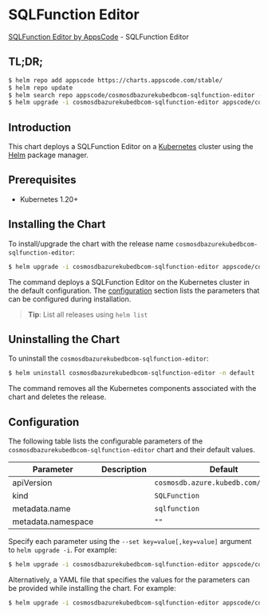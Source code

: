 # SQLFunction Editor

[SQLFunction Editor by AppsCode](https://appscode.com) - SQLFunction Editor

## TL;DR;

```bash
$ helm repo add appscode https://charts.appscode.com/stable/
$ helm repo update
$ helm search repo appscode/cosmosdbazurekubedbcom-sqlfunction-editor --version=v0.16.0
$ helm upgrade -i cosmosdbazurekubedbcom-sqlfunction-editor appscode/cosmosdbazurekubedbcom-sqlfunction-editor -n default --create-namespace --version=v0.16.0
```

## Introduction

This chart deploys a SQLFunction Editor on a [Kubernetes](http://kubernetes.io) cluster using the [Helm](https://helm.sh) package manager.

## Prerequisites

- Kubernetes 1.20+

## Installing the Chart

To install/upgrade the chart with the release name `cosmosdbazurekubedbcom-sqlfunction-editor`:

```bash
$ helm upgrade -i cosmosdbazurekubedbcom-sqlfunction-editor appscode/cosmosdbazurekubedbcom-sqlfunction-editor -n default --create-namespace --version=v0.16.0
```

The command deploys a SQLFunction Editor on the Kubernetes cluster in the default configuration. The [configuration](#configuration) section lists the parameters that can be configured during installation.

> **Tip**: List all releases using `helm list`

## Uninstalling the Chart

To uninstall the `cosmosdbazurekubedbcom-sqlfunction-editor`:

```bash
$ helm uninstall cosmosdbazurekubedbcom-sqlfunction-editor -n default
```

The command removes all the Kubernetes components associated with the chart and deletes the release.

## Configuration

The following table lists the configurable parameters of the `cosmosdbazurekubedbcom-sqlfunction-editor` chart and their default values.

|     Parameter      | Description |                     Default                     |
|--------------------|-------------|-------------------------------------------------|
| apiVersion         |             | <code>cosmosdb.azure.kubedb.com/v1alpha1</code> |
| kind               |             | <code>SQLFunction</code>                        |
| metadata.name      |             | <code>sqlfunction</code>                        |
| metadata.namespace |             | <code>""</code>                                 |


Specify each parameter using the `--set key=value[,key=value]` argument to `helm upgrade -i`. For example:

```bash
$ helm upgrade -i cosmosdbazurekubedbcom-sqlfunction-editor appscode/cosmosdbazurekubedbcom-sqlfunction-editor -n default --create-namespace --version=v0.16.0 --set apiVersion=cosmosdb.azure.kubedb.com/v1alpha1
```

Alternatively, a YAML file that specifies the values for the parameters can be provided while
installing the chart. For example:

```bash
$ helm upgrade -i cosmosdbazurekubedbcom-sqlfunction-editor appscode/cosmosdbazurekubedbcom-sqlfunction-editor -n default --create-namespace --version=v0.16.0 --values values.yaml
```
